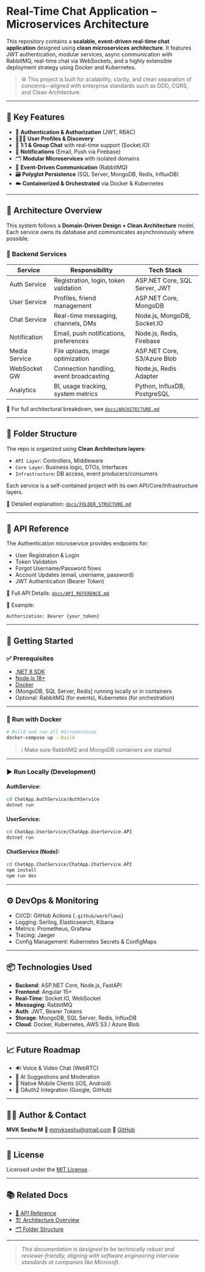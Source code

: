 # Real-Time Chat Application – Microservices Architecture

This repository contains a **scalable, event-driven real-time chat application** designed using **clean microservices architecture**. It features JWT authentication, modular services, async communication with RabbitMQ, real-time chat via WebSockets, and a highly extensible deployment strategy using Docker and Kubernetes.

> ⚙️ This project is built for scalability, clarity, and clean separation of concerns—aligned with enterprise standards such as DDD, CQRS, and Clean Architecture.

---

## 📌 Key Features

- 🔐 **Authentication & Authorization** (JWT, RBAC)
- 🧑‍🤝‍🧑 **User Profiles & Discovery**
- 💬 **1:1 & Group Chat** with real-time support (Socket.IO)
- 📩 **Notifications** (Email, Push via Firebase)
- 🗂 **Modular Microservices** with isolated domains
- 🔄 **Event-Driven Communication** (RabbitMQ)
- 🗃 **Polyglot Persistence** (SQL Server, MongoDB, Redis, InfluxDB)
- ☁️ **Containerized & Orchestrated** via Docker & Kubernetes

---

## 🧠 Architecture Overview

This system follows a **Domain-Driven Design + Clean Architecture** model. Each service owns its database and communicates asynchronously where possible.

### 🔧 Backend Services

| Service       | Responsibility                          | Tech Stack                    |
| ------------- | --------------------------------------- | ----------------------------- |
| Auth Service  | Registration, login, token validation   | ASP.NET Core, SQL Server, JWT |
| User Service  | Profiles, friend management             | ASP.NET Core, MongoDB         |
| Chat Service  | Real-time messaging, channels, DMs      | Node.js, MongoDB, Socket.IO   |
| Notification  | Email, push notifications, preferences  | Node.js, Redis, Firebase      |
| Media Service | File uploads, image optimization        | ASP.NET Core, S3/Azure Blob   |
| WebSocket GW  | Connection handling, event broadcasting | Node.js, Redis Adapter        |
| Analytics     | BI, usage tracking, system metrics      | Python, InfluxDB, PostgreSQL  |

📄 For full architectural breakdown, see [`docs/ARCHITECTURE.md`](./docs/ARCHITECTURE.md)

---

## 📁 Folder Structure

The repo is organized using **Clean Architecture layers**:

- `API Layer`: Controllers, Middleware
- `Core Layer`: Business logic, DTOs, Interfaces
- `Infrastructure`: DB access, event producers/consumers

Each service is a self-contained project with its own API/Core/Infrastructure layers.

📄 Detailed explanation: [`docs/FOLDER_STRUCTURE.md`](./docs/FOLDER_STRUCTURE.md)

---

## 🔐 API Reference

The Authentication microservice provides endpoints for:

- User Registration & Login
- Token Validation
- Forgot Username/Password flows
- Account Updates (email, username, password)
- JWT Authentication (Bearer Token)

📄 Full API Details: [`docs/API_REFERENCE.md`](./docs/API_REFERENCE.md)

🔐 Example:

```http
Authorization: Bearer {your_token}
```

---

## 🚀 Getting Started

### ✅ Prerequisites

- [.NET 8 SDK](https://dotnet.microsoft.com/)
- [Node.js 18+](https://nodejs.org/)
- [Docker](https://www.docker.com/)
- \[MongoDB, SQL Server, Redis] running locally or in containers
- Optional: RabbitMQ (for events), Kubernetes (for orchestration)

---

### 🐳 Run with Docker

```bash
# Build and run all microservices
docker-compose up --build
```

> ℹ️ Make sure RabbitMQ and MongoDB containers are started

---

### ▶️ Run Locally (Development)

#### AuthService:

```bash
cd ChatApp.AuthService/AuthService
dotnet run
```

#### UserService:

```bash
cd ChatApp.UserService/ChatApp.UserService.API
dotnet run
```

#### ChatService (Node):

```bash
cd ChatApp.ChatService/ChatApp.ChatService.API
npm install
npm run dev
```

---

## ⚙️ DevOps & Monitoring

- CI/CD: GitHub Actions (`.github/workflows`)
- Logging: Serilog, Elasticsearch, Kibana
- Metrics: Prometheus, Grafana
- Tracing: Jaeger
- Config Management: Kubernetes Secrets & ConfigMaps

---

## 📦 Technologies Used

- **Backend**: ASP.NET Core, Node.js, FastAPI
- **Frontend**: Angular 15+
- **Real-Time**: Socket.IO, WebSocket
- **Messaging**: RabbitMQ
- **Auth**: JWT, Bearer Tokens
- **Storage**: MongoDB, SQL Server, Redis, InfluxDB
- **Cloud**: Docker, Kubernetes, AWS S3 / Azure Blob

---

## 📈 Future Roadmap

- 🔊 Voice & Video Chat (WebRTC)
- 🤖 AI Suggestions and Moderation
- 📱 Native Mobile Clients (iOS, Android)
- 🔐 OAuth2 Integration (Google, GitHub)

---

## 👨‍💻 Author & Contact

**MVK Seshu M**
📧 [mmvkseshu@gmail.com](mailto:mmvkseshu@gmail.com)
🔗 [GitHub](https://github.com/mvk-seshu-m)

---

## 📄 License

Licensed under the [MIT License](https://opensource.org/licenses/MIT).

---

## 📚 Related Docs

- [📘 API Reference](./docs/API_REFERENCE.md)
- [🏗 Architecture Overview](./docs/ARCHITECTURE.md)
- [🗂 Folder Structure](./docs/FOLDER_STRUCTURE.md)

---

> _This documentation is designed to be technically robust and reviewer-friendly, aligning with software engineering interview standards at companies like Microsoft._

```

```
